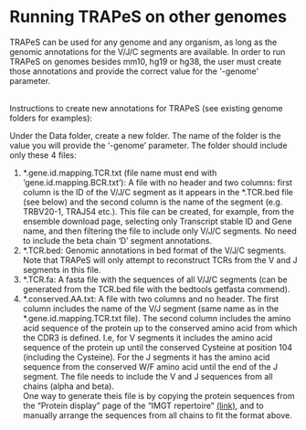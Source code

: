 # Running TRAPeS on other genomes

TRAPeS can be used for any genome and any organism, as long as the genomic annotations for the V/J/C segments are available. In order to run TRAPeS on genomes besides mm10, hg19 or hg38, the user must create those annotations and provide the correct value for the '-genome' parameter. <br /> <br />

Instructions to create new annotations for TRAPeS (see existing genome folders for examples): <br />

Under the Data folder, create a new folder. The name of the folder is the value you will provide the ‘-genome’ parameter. The folder should include only these 4 files: <br />
1.	*.gene.id.mapping.TCR.txt (file name must end with ‘gene.id.mapping.BCR.txt’): A file with no header and two columns: first column is the ID of the V/J/C segment as it appears in the *.TCR.bed file (see below) and the second column is the name of the segment (e.g. TRBV20-1, TRAJ54 etc.). This file can be created, for example, from the ensemble download page, selecting only Transcript stable ID and Gene name, and then filtering the file to include only V/J/C segments. No need to include the beta chain ‘D’ segment annotations.     
2.	*.TCR.bed: Genomic annotations in bed format of the V/J/C segments. Note that TRAPeS will only attempt to reconstruct TCRs from the V and J segments in this file.
3.	*.TCR.fa: A fasta file with the sequences of all V/J/C segments (can be generated from the TCR.bed file with the bedtools getfasta commend).
4.	*.conserved.AA.txt: A file with two columns and no header. The first column includes the name of the V/J segment (same name as in the *.gene.id.mapping.TCR.txt file). The second column includes the amino acid sequence of the protein up to the conserved amino acid from which the CDR3 is defined. I.e, for V segments it includes the amino acid sequence of the protein up until the conserved Cysteine at position 104 (including the Cysteine). For the J segments it has the amino acid sequence from the conserved W/F amino acid until the end of the J segment. The file needs to include the V and J sequences from all chains (alpha and beta).  
One way to generate theis file is by copying the protein sequences from the “Protein display” page of the “IMGT repertoire” [(link)](http://www.imgt.org/IMGTrepertoire/Proteins/), and to manually arrange the sequences from all chains to fit the format above.

